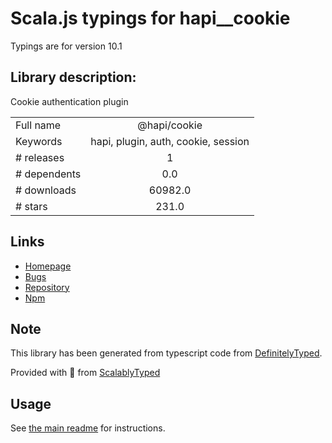 
# Scala.js typings for hapi__cookie

Typings are for version 10.1

## Library description:
Cookie authentication plugin

|                    |                 |
| ------------------ | :-------------: |
| Full name          | @hapi/cookie |
| Keywords           | hapi, plugin, auth, cookie, session |
| # releases         | 1 |
| # dependents       | 0.0 |
| # downloads        | 60982.0 |
| # stars            | 231.0 |

## Links
- [Homepage](https://github.com/hapijs/hapi-auth-cookie#readme)
- [Bugs](https://github.com/hapijs/hapi-auth-cookie/issues)
- [Repository](https://github.com/hapijs/hapi-auth-cookie)
- [Npm](https://www.npmjs.com/package/%40hapi%2Fcookie)
    


## Note
This library has been generated from typescript code from [DefinitelyTyped](https://definitelytyped.org).

Provided with :purple_heart: from [ScalablyTyped](https://github.com/oyvindberg/ScalablyTyped)

## Usage
See [the main readme](../../readme.md) for instructions.


